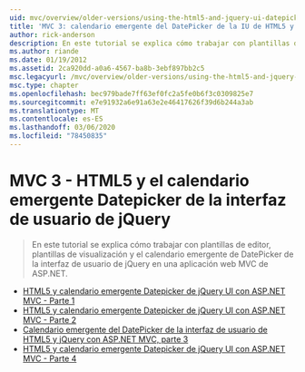 ```yaml
---
uid: mvc/overview/older-versions/using-the-html5-and-jquery-ui-datepicker-popup-calendar-with-aspnet-mvc/index
title: 'MVC 3: calendario emergente del DatePicker de la IU de HTML5 y jQuery | Microsoft Docs'
author: rick-anderson
description: En este tutorial se explica cómo trabajar con plantillas de editor, plantillas de visualización y el calendario emergente de DatePicker de la interfaz de usuario de jQuery en una aplicación web MVC de ASP.NET.
ms.author: riande
ms.date: 01/19/2012
ms.assetid: 2ca920dd-a0a6-4567-ba8b-3ebf897bb2c5
msc.legacyurl: /mvc/overview/older-versions/using-the-html5-and-jquery-ui-datepicker-popup-calendar-with-aspnet-mvc
msc.type: chapter
ms.openlocfilehash: bec979bade7ff63ef0fc2a5fe0b6f3c0309825e7
ms.sourcegitcommit: e7e91932a6e91a63e2e46417626f39d6b244a3ab
ms.translationtype: MT
ms.contentlocale: es-ES
ms.lasthandoff: 03/06/2020
ms.locfileid: "78450835"
---
```

# <a name="mvc-3---the-html5-and-jquery-ui-datepicker-popup-calendar"></a>MVC 3 - HTML5 y el calendario emergente Datepicker de la interfaz de usuario de jQuery

> En este tutorial se explica cómo trabajar con plantillas de editor, plantillas de visualización y el calendario emergente de DatePicker de la interfaz de usuario de jQuery en una aplicación web MVC de ASP.NET.

- [HTML5 y calendario emergente Datepicker de jQuery UI con ASP.NET MVC - Parte 1](using-the-html5-and-jquery-ui-datepicker-popup-calendar-with-aspnet-mvc-part-1.md)
- [HTML5 y calendario emergente Datepicker de jQuery UI con ASP.NET MVC - Parte 2](using-the-html5-and-jquery-ui-datepicker-popup-calendar-with-aspnet-mvc-part-2.md)
- [Calendario emergente del DatePicker de la interfaz de usuario de HTML5 y jQuery con ASP.NET MVC, parte 3](using-the-html5-and-jquery-ui-datepicker-popup-calendar-with-aspnet-mvc-part-3.md)
- [HTML5 y calendario emergente Datepicker de jQuery UI con ASP.NET MVC - Parte 4](using-the-html5-and-jquery-ui-datepicker-popup-calendar-with-aspnet-mvc-part-4.md)

